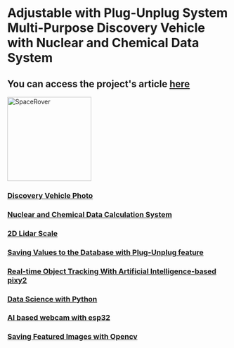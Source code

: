 # Adjustable with Plug-Unplug System Multi-Purpose Discovery Vehicle with Nuclear and Chemical Data System
## You can access the project's article <a href="https://www.speacepedia.info/spacerover">here
<img width="191" alt="SpaceRover" src="https://github.com/abcdaaaaaaaaa/Chernobyl/assets/108553778/5c79de09-41b3-4e51-b2ba-a0353fad612d"></img>
### Discovery Vehicle Photo

### Nuclear and Chemical Data Calculation System

### 2D Lidar Scale

### Saving Values to the Database with Plug-Unplug feature

### Real-time Object Tracking With Artificial Intelligence-based pixy2

### Data Science with Python

### AI based webcam with esp32

### Saving Featured Images with Opencv




